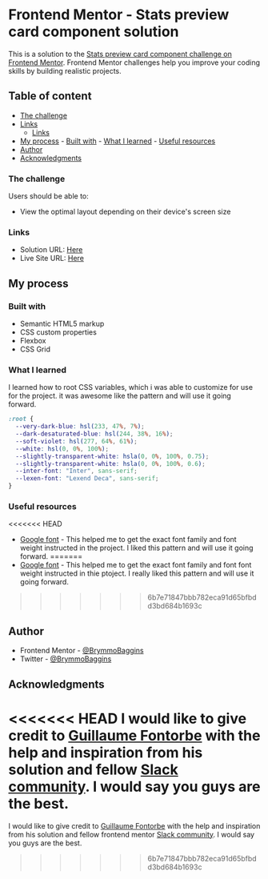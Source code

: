 # Frontend Mentor - Stats preview card component solution

This is a solution to the [Stats preview card component challenge on Frontend Mentor](https://www.frontendmentor.io/challenges/stats-preview-card-component-8JqbgoU62). Frontend Mentor challenges help you improve your coding skills by building realistic projects. 

## Table of content


  - [The challenge](#the-challenge)
  - [Links](#links)
    - [Links](#links)
   - [My process](#my-process)
    - [Built with](#built-with)
    - [What I learned](#what-i-learned)
    - [Useful resources](#useful-resources)
  - [Author](#author)
  - [Acknowledgments](#acknowledgments)

### The challenge

Users should be able to:

- View the optimal layout depending on their device's screen size

### Links

- Solution URL: [Here](https://your-solution-url.com)
- Live Site URL: [Here](https://brymmobaggins.github.io/stats-preview-cards-component/)

## My process

### Built with

- Semantic HTML5 markup
- CSS custom properties
- Flexbox
- CSS Grid

### What I learned

I learned how to root CSS variables, which i was able to customize for use for the project. it was awesome like the pattern and will use it going forward.


```css
:root {
  --very-dark-blue: hsl(233, 47%, 7%);
  --dark-desaturated-blue: hsl(244, 38%, 16%);
  --soft-violet: hsl(277, 64%, 61%);
  --white: hsl(0, 0%, 100%);
  --slightly-transparent-white: hsla(0, 0%, 100%, 0.75);
  --slightly-transparent-white: hsla(0, 0%, 100%, 0.6);
  --inter-font: "Inter", sans-serif;
  --lexen-font: "Lexend Deca", sans-serif;
}

```

### Useful resources

<<<<<<< HEAD
- [Google font](https://wwww.Googlefont.com) - This helped me to get the exact font family and font weight instructed in the project. I liked this pattern and will use it going forward.
=======
- [Google font](https://wwww.Googlefont.com) - This helped me to get the exact font family and font font weight instructed in thie ptoject. I really liked this pattern and will use it going forward.
>>>>>>> 6b7e71847bbb782eca91d65bfbdd3bd684b1693c

## Author

- Frontend Mentor - [@BrymmoBaggins](https://www.frontendmentor.io/profile/BrymmoBaggins)
- Twitter - [@BrymmoBaggins](https://www.twitter.com/BrymmoBaggins)


## Acknowledgments

<<<<<<< HEAD
I would like to give credit to [Guillaume Fontorbe](https://www.frontendmentor.io/profile/GuillaumeFontorbe) with the help and inspiration from his solution and fellow [Slack community](https://www.frontendmentor.io/slack). I would say you guys are the best.
=======
I would like to give credit to [Guillaume Fontorbe](https://www.frontendmentor.io/profile/GuillaumeFontorbe) with the help and inspiration from his solution and fellow frontend mentor [Slack community](https://www.frontendmentor.io/slack). I would say you guys are the best.
>>>>>>> 6b7e71847bbb782eca91d65bfbdd3bd684b1693c

